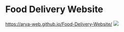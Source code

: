 # Food Delivery Website
 https://arya-web.github.io/Food-Delivery-Website/
<img src="https://github.com/The-CODE-Plus-Plus-Community/Food-Delivery-Website/blob/main/Design/restaurant.png">
